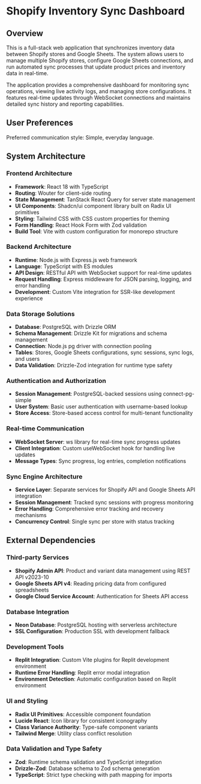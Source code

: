 # Shopify Inventory Sync Dashboard

## Overview

This is a full-stack web application that synchronizes inventory data between Shopify stores and Google Sheets. The system allows users to manage multiple Shopify stores, configure Google Sheets connections, and run automated sync processes that update product prices and inventory data in real-time.

The application provides a comprehensive dashboard for monitoring sync operations, viewing live activity logs, and managing store configurations. It features real-time updates through WebSocket connections and maintains detailed sync history and reporting capabilities.

## User Preferences

Preferred communication style: Simple, everyday language.

## System Architecture

### Frontend Architecture
- **Framework**: React 18 with TypeScript
- **Routing**: Wouter for client-side routing
- **State Management**: TanStack React Query for server state management
- **UI Components**: Shadcn/ui component library built on Radix UI primitives
- **Styling**: Tailwind CSS with CSS custom properties for theming
- **Form Handling**: React Hook Form with Zod validation
- **Build Tool**: Vite with custom configuration for monorepo structure

### Backend Architecture
- **Runtime**: Node.js with Express.js web framework
- **Language**: TypeScript with ES modules
- **API Design**: RESTful API with WebSocket support for real-time updates
- **Request Handling**: Express middleware for JSON parsing, logging, and error handling
- **Development**: Custom Vite integration for SSR-like development experience

### Data Storage Solutions
- **Database**: PostgreSQL with Drizzle ORM
- **Schema Management**: Drizzle Kit for migrations and schema management
- **Connection**: Node.js pg driver with connection pooling
- **Tables**: Stores, Google Sheets configurations, sync sessions, sync logs, and users
- **Data Validation**: Drizzle-Zod integration for runtime type safety

### Authentication and Authorization
- **Session Management**: PostgreSQL-backed sessions using connect-pg-simple
- **User System**: Basic user authentication with username-based lookup
- **Store Access**: Store-based access control for multi-tenant functionality

### Real-time Communication
- **WebSocket Server**: ws library for real-time sync progress updates
- **Client Integration**: Custom useWebSocket hook for handling live updates
- **Message Types**: Sync progress, log entries, completion notifications

### Sync Engine Architecture
- **Service Layer**: Separate services for Shopify API and Google Sheets API integration
- **Session Management**: Tracked sync sessions with progress monitoring
- **Error Handling**: Comprehensive error tracking and recovery mechanisms
- **Concurrency Control**: Single sync per store with status tracking

## External Dependencies

### Third-party Services
- **Shopify Admin API**: Product and variant data management using REST API v2023-10
- **Google Sheets API v4**: Reading pricing data from configured spreadsheets
- **Google Cloud Service Account**: Authentication for Sheets API access

### Database Integration
- **Neon Database**: PostgreSQL hosting with serverless architecture
- **SSL Configuration**: Production SSL with development fallback

### Development Tools
- **Replit Integration**: Custom Vite plugins for Replit development environment
- **Runtime Error Handling**: Replit error modal integration
- **Environment Detection**: Automatic configuration based on Replit environment

### UI and Styling
- **Radix UI Primitives**: Accessible component foundation
- **Lucide React**: Icon library for consistent iconography
- **Class Variance Authority**: Type-safe component variants
- **Tailwind Merge**: Utility class conflict resolution

### Data Validation and Type Safety
- **Zod**: Runtime schema validation and TypeScript integration
- **Drizzle-Zod**: Database schema to Zod schema generation
- **TypeScript**: Strict type checking with path mapping for imports
